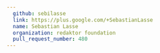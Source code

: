 ```yaml
---
  github: sebilasse
  link: https://plus.google.com/+SebastianLasse
  name: Sebastian Lasse
  organization: redaktor foundation
  pull_request_number: 480
---
```

